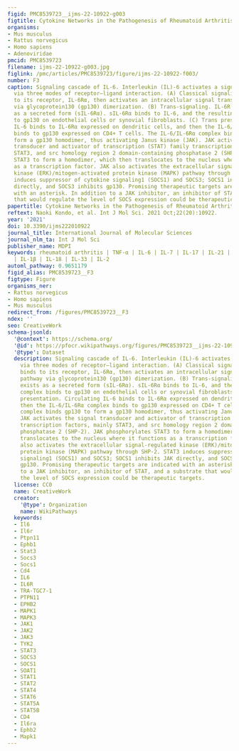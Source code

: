 ```yaml
---
figid: PMC8539723__ijms-22-10922-g003
figtitle: Cytokine Networks in the Pathogenesis of Rheumatoid Arthritis
organisms:
- Mus musculus
- Rattus norvegicus
- Homo sapiens
- Adenoviridae
pmcid: PMC8539723
filename: ijms-22-10922-g003.jpg
figlink: /pmc/articles/PMC8539723/figure/ijms-22-10922-f003/
number: F3
caption: Signaling cascade of IL-6. Interleukin (IL)-6 activates a signal cascade
  via three modes of receptor–ligand interaction. (A) Classical signaling. IL-6 binds
  to its receptor, IL-6Rα, then activates an intracellular signal transduction pathway
  via glycoprotein130 (gp130) dimerization. (B) Trans-signaling. IL-6R also exists
  as a secreted form (sIL-6Rα). sIL-6Rα binds to IL-6, and the resulting complex binds
  to gp130 on endothelial cells or synovial fibroblasts. (C) Trans presentation. Circulating
  IL-6 binds to IL-6Rα expressed on dendritic cells, and then the IL-6/IL-6Rα complex
  binds to gp130 expressed on CD4+ T cells. The IL-6/IL-6Rα complex binds gp130 to
  form a gp130 homodimer, thus activating Janus kinase (JAK). JAK activates the signal
  transducer and activator of transcription (STAT) family transcription factors, mainly
  STAT3, and src homology region 2 domain-containing phosphatase 2 (SHP-2). JAK phosphorylates
  STAT3 to form a homodimer, which then translocates to the nucleus where it functions
  as a transcription factor. JAK also activates the extracellular signal-regulated
  kinase (ERK)/mitogen-activated protein kinase (MAPK) pathway through SHP-2. STAT3
  induces suppressor of cytokine signaling1 (SOCS1) and SOCS3; SOCS1 inhibits JAK
  directly, and SOCS3 inhibits gp130. Promising therapeutic targets are indicated
  with an asterisk. In addition to a JAK inhibitor, an inhibitor of STAT, and a substrate
  that would regulate the level of SOCS expression could be therapeutic targets.
papertitle: Cytokine Networks in the Pathogenesis of Rheumatoid Arthritis.
reftext: Naoki Kondo, et al. Int J Mol Sci. 2021 Oct;22(20):10922.
year: '2021'
doi: 10.3390/ijms222010922
journal_title: International Journal of Molecular Sciences
journal_nlm_ta: Int J Mol Sci
publisher_name: MDPI
keywords: rheumatoid arthritis | TNF-α | IL-6 | IL-7 | IL-17 | IL-21 | IL-23 | GM-CSF
  | IL-1β | IL-18 | IL-33 | IL-2
automl_pathway: 0.9651179
figid_alias: PMC8539723__F3
figtype: Figure
organisms_ner:
- Rattus norvegicus
- Homo sapiens
- Mus musculus
redirect_from: /figures/PMC8539723__F3
ndex: ''
seo: CreativeWork
schema-jsonld:
  '@context': https://schema.org/
  '@id': https://pfocr.wikipathways.org/figures/PMC8539723__ijms-22-10922-g003.html
  '@type': Dataset
  description: Signaling cascade of IL-6. Interleukin (IL)-6 activates a signal cascade
    via three modes of receptor–ligand interaction. (A) Classical signaling. IL-6
    binds to its receptor, IL-6Rα, then activates an intracellular signal transduction
    pathway via glycoprotein130 (gp130) dimerization. (B) Trans-signaling. IL-6R also
    exists as a secreted form (sIL-6Rα). sIL-6Rα binds to IL-6, and the resulting
    complex binds to gp130 on endothelial cells or synovial fibroblasts. (C) Trans
    presentation. Circulating IL-6 binds to IL-6Rα expressed on dendritic cells, and
    then the IL-6/IL-6Rα complex binds to gp130 expressed on CD4+ T cells. The IL-6/IL-6Rα
    complex binds gp130 to form a gp130 homodimer, thus activating Janus kinase (JAK).
    JAK activates the signal transducer and activator of transcription (STAT) family
    transcription factors, mainly STAT3, and src homology region 2 domain-containing
    phosphatase 2 (SHP-2). JAK phosphorylates STAT3 to form a homodimer, which then
    translocates to the nucleus where it functions as a transcription factor. JAK
    also activates the extracellular signal-regulated kinase (ERK)/mitogen-activated
    protein kinase (MAPK) pathway through SHP-2. STAT3 induces suppressor of cytokine
    signaling1 (SOCS1) and SOCS3; SOCS1 inhibits JAK directly, and SOCS3 inhibits
    gp130. Promising therapeutic targets are indicated with an asterisk. In addition
    to a JAK inhibitor, an inhibitor of STAT, and a substrate that would regulate
    the level of SOCS expression could be therapeutic targets.
  license: CC0
  name: CreativeWork
  creator:
    '@type': Organization
    name: WikiPathways
  keywords:
  - Il6
  - Il6r
  - Ptpn11
  - Ephb1
  - Stat3
  - Socs3
  - Socs1
  - Cd4
  - IL6
  - IL6R
  - TRA-TGC7-1
  - PTPN11
  - EPHB2
  - MAPK1
  - MAPK3
  - JAK1
  - JAK2
  - JAK3
  - TYK2
  - STAT3
  - SOCS3
  - SOCS1
  - SOAT1
  - STAT1
  - STAT2
  - STAT4
  - STAT6
  - STAT5A
  - STAT5B
  - CD4
  - Il6ra
  - Ephb2
  - Mapk1
---
```

